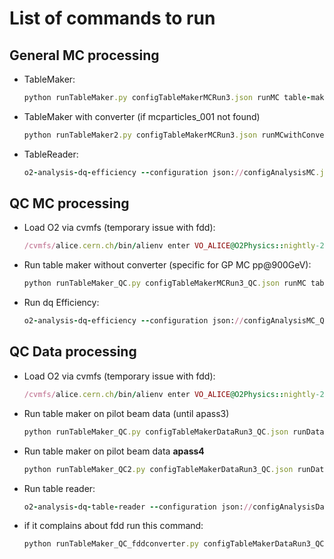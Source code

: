 # List of commands to run

## General MC processing
- TableMaker:
  ```ruby
  python runTableMaker.py configTableMakerMCRun3.json runMC table-maker-m-c:processMuonOnlyWithCov:true
  ```
- TableMaker with converter (if mcparticles_001 not found)
  ```ruby
  python runTableMaker2.py configTableMakerMCRun3.json runMCwithConverter table-maker-m-c:processMuonOnlyWithCov:true
  ```

- TableReader:
  ```ruby
  o2-analysis-dq-efficiency --configuration json://configAnalysisMC.json --aod-writer-json writerConfiguration_dileptons.json -b
  ```
  
## QC MC processing
- Load O2 via cvmfs (temporary issue with fdd):
  ```ruby
  /cvmfs/alice.cern.ch/bin/alienv enter VO_ALICE@O2Physics::nightly-20220421-1
  ```
  
- Run table maker without converter (specific for GP MC pp@900GeV):
  ```ruby
  python runTableMaker_QC.py configTableMakerMCRun3_QC.json runMC table-maker-m-c:processBarrelOnlyWithCov:true
  ```
  
- Run dq Efficiency:
  ```ruby
  o2-analysis-dq-efficiency --configuration json://configAnalysisMC_QC.json -b
  ```
  
## QC Data processing
- Load O2 via cvmfs (temporary issue with fdd):
  ```ruby
  /cvmfs/alice.cern.ch/bin/alienv enter VO_ALICE@O2Physics::nightly-20220421-1
  ```
  
- Run table maker on pilot beam data (until apass3)
  ```ruby
  python runTableMaker_QC.py configTableMakerDataRun3_QC.json runData table-maker:processBarrelOnlyWithCov:true
  ```
- Run table maker on pilot beam data **apass4**
  ```ruby
  python runTableMaker_QC2.py configTableMakerDataRun3_QC.json runData table-maker:processBarrelOnly:true
  ```
  
- Run table reader:
  ```ruby
  o2-analysis-dq-table-reader --configuration json://configAnalysisData_QC.json -b
  ```
  
- if it complains about fdd run this command:
  ```ruby
  python runTableMaker_QC_fddconverter.py configTableMakerDataRun3_QC.json runData table-maker:processBarrelOnlyWithCov:true
  ```
